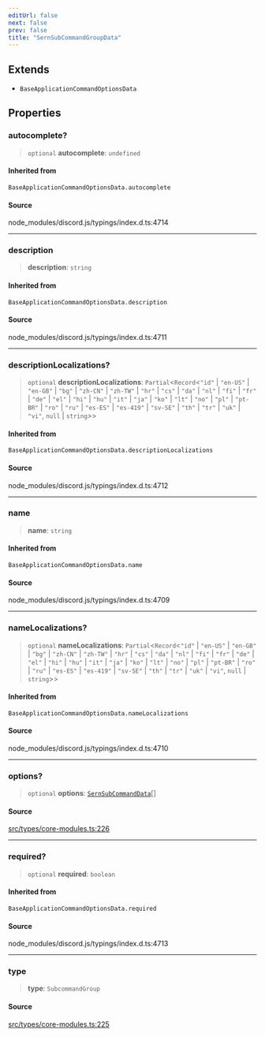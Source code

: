 ```yaml
---
editUrl: false
next: false
prev: false
title: "SernSubCommandGroupData"
---
```


## Extends

- `BaseApplicationCommandOptionsData`

## Properties

### autocomplete?

> `optional` **autocomplete**: `undefined`

#### Inherited from

`BaseApplicationCommandOptionsData.autocomplete`

#### Source

node\_modules/discord.js/typings/index.d.ts:4714

***

### description

> **description**: `string`

#### Inherited from

`BaseApplicationCommandOptionsData.description`

#### Source

node\_modules/discord.js/typings/index.d.ts:4711

***

### descriptionLocalizations?

> `optional` **descriptionLocalizations**: `Partial`\<`Record`\<`"id"` \| `"en-US"` \| `"en-GB"` \| `"bg"` \| `"zh-CN"` \| `"zh-TW"` \| `"hr"` \| `"cs"` \| `"da"` \| `"nl"` \| `"fi"` \| `"fr"` \| `"de"` \| `"el"` \| `"hi"` \| `"hu"` \| `"it"` \| `"ja"` \| `"ko"` \| `"lt"` \| `"no"` \| `"pl"` \| `"pt-BR"` \| `"ro"` \| `"ru"` \| `"es-ES"` \| `"es-419"` \| `"sv-SE"` \| `"th"` \| `"tr"` \| `"uk"` \| `"vi"`, `null` \| `string`\>\>

#### Inherited from

`BaseApplicationCommandOptionsData.descriptionLocalizations`

#### Source

node\_modules/discord.js/typings/index.d.ts:4712

***

### name

> **name**: `string`

#### Inherited from

`BaseApplicationCommandOptionsData.name`

#### Source

node\_modules/discord.js/typings/index.d.ts:4709

***

### nameLocalizations?

> `optional` **nameLocalizations**: `Partial`\<`Record`\<`"id"` \| `"en-US"` \| `"en-GB"` \| `"bg"` \| `"zh-CN"` \| `"zh-TW"` \| `"hr"` \| `"cs"` \| `"da"` \| `"nl"` \| `"fi"` \| `"fr"` \| `"de"` \| `"el"` \| `"hi"` \| `"hu"` \| `"it"` \| `"ja"` \| `"ko"` \| `"lt"` \| `"no"` \| `"pl"` \| `"pt-BR"` \| `"ro"` \| `"ru"` \| `"es-ES"` \| `"es-419"` \| `"sv-SE"` \| `"th"` \| `"tr"` \| `"uk"` \| `"vi"`, `null` \| `string`\>\>

#### Inherited from

`BaseApplicationCommandOptionsData.nameLocalizations`

#### Source

node\_modules/discord.js/typings/index.d.ts:4710

***

### options?

> `optional` **options**: [`SernSubCommandData`](/v4/api/interfaces/sernsubcommanddata/)[]

#### Source

[src/types/core-modules.ts:226](https://github.com/sern-handler/handler/blob/fb418c06758b6f3318bf4b5f58a58540139be8d4/src/types/core-modules.ts#L226)

***

### required?

> `optional` **required**: `boolean`

#### Inherited from

`BaseApplicationCommandOptionsData.required`

#### Source

node\_modules/discord.js/typings/index.d.ts:4713

***

### type

> **type**: `SubcommandGroup`

#### Source

[src/types/core-modules.ts:225](https://github.com/sern-handler/handler/blob/fb418c06758b6f3318bf4b5f58a58540139be8d4/src/types/core-modules.ts#L225)
